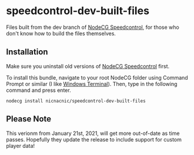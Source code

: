 # speedcontrol-dev-built-files
Files built from the dev branch of [NodeCG Speedcontrol](https://github.com/speedcontrol/nodecg-speedcontrol), for those who don't know how to build the files themselves.

## Installation
Make sure you uninstall old versions of [NodeCG Speedcontrol](https://github.com/speedcontrol/nodecg-speedcontrol) first.

To install this bundle, navigate to your root NodeCG folder using Command Prompt or similar (I like [Windows Terminal](https://www.microsoft.com/en-us/p/windows-terminal/9n0dx20hk701?activetab=pivot:overviewtab)). Then, type in the following command and press enter.

```nodecg install nicnacnic/speedcontrol-dev-built-files```

## Please Note
This verionm from January 21st, 2021, will get more out-of-date as time passes. Hopefully they update the release to include support for custom player data!
